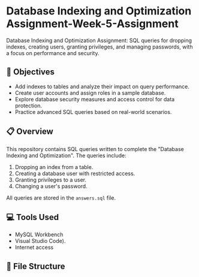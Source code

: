 # Database Indexing and Optimization Assignment-Week-5-Assignment
Database Indexing and Optimization Assignment: SQL queries for dropping indexes, creating users, granting privileges, and managing passwords, with a focus on performance and security.

## 🎯 Objectives
- Add indexes to tables and analyze their impact on query performance.
- Create user accounts and assign roles in a sample database.
- Explore database security measures and access control for data protection.
- Practice advanced SQL queries based on real-world scenarios.

## 📋 Overview
This repository contains SQL queries written to complete the "Database Indexing and Optimization". The queries include:

1. Dropping an index from a table.
2. Creating a database user with restricted access.
3. Granting privileges to a user.
4. Changing a user's password.

All queries are stored in the `answers.sql` file.

## 💻 Tools Used
- MySQL Workbench
- Visual Studio Code).
- Internet access 

## 📂 File Structure
